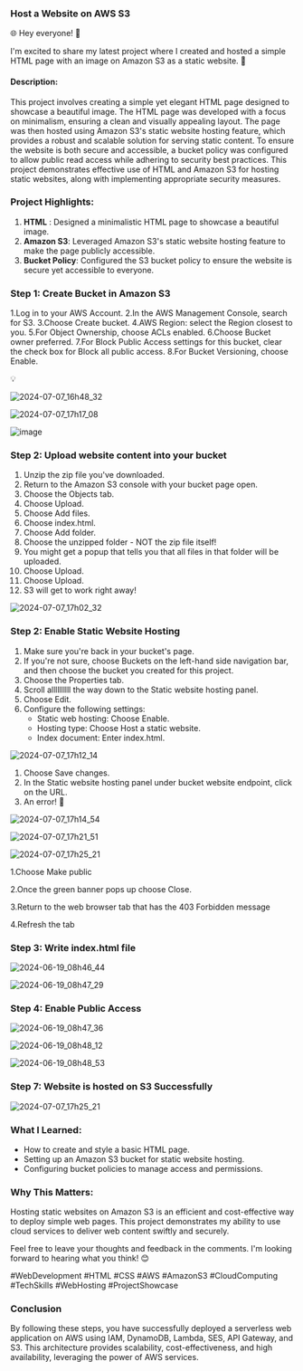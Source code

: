 
### Host a Website on AWS S3



🌐 Hey everyone! 👋

I'm excited to share my latest project where I created and hosted a simple HTML page with an image on Amazon S3 as a static website. 🎉


#### Description:
This project involves creating a simple yet elegant HTML page designed to showcase a beautiful image. The HTML page was developed with a focus on minimalism, ensuring a clean and visually appealing layout. The page was then hosted using Amazon S3's static website hosting feature, which provides a robust and scalable solution for serving static content. To ensure the website is both secure and accessible, a bucket policy was configured to allow public read access while adhering to security best practices. This project demonstrates effective use of HTML and Amazon S3 for hosting static websites, along with implementing appropriate security measures.


### Project Highlights:

1. **HTML** : Designed a minimalistic HTML page to showcase a beautiful image.
2. **Amazon S3**: Leveraged Amazon S3's static website hosting feature to make the page publicly accessible.
3. **Bucket Policy**: Configured the S3 bucket policy to ensure the website is secure yet accessible to everyone.




### Step 1: Create Bucket in Amazon S3

1.Log in to your AWS Account.
2.In the AWS Management Console, search for S3.
3.Choose Create bucket.
4.AWS Region: select the Region closest to you.
5.For Object Ownership, choose ACLs enabled.
6.Choose Bucket owner preferred.
7.For Block Public Access settings for this bucket, clear the check box for Block all public access.
8.For Bucket Versioning, choose Enable.

💡

![2024-07-07_16h48_32](https://github.com/MdShafiurRahman0/host-a-website-on-aws-S3/assets/113176437/5dab4e3f-911f-45bb-ab40-eff51f4f5d89)

![2024-07-07_17h17_08](https://github.com/MdShafiurRahman0/host-a-website-on-aws-S3/assets/113176437/181ed07d-5754-40b3-aba1-298248af72d6)

![image](https://github.com/MdShafiurRahman0/host-a-website-on-aws-S3/assets/113176437/2da1daf8-a084-4183-838f-c141e9109826)





### Step 2: Upload website content into your bucket

1. Unzip the zip file you've downloaded.
3. Return to the Amazon S3 console with your bucket page open. 
4. Choose the Objects tab.
5. Choose Upload.
6. Choose Add files.
7. Choose index.html.
8. Choose Add folder.
9. Choose the unzipped folder - NOT the zip file itself!
10. You might get a popup that tells you that all files in that folder will be uploaded. 
11. Choose Upload.
12. Choose Upload.
13. S3 will get to work right away!
    
![2024-07-07_17h02_32](https://github.com/MdShafiurRahman0/host-a-website-on-aws-S3/assets/113176437/74e67f2e-14e0-49b1-ba57-6b748cb1b068)




### Step 2: Enable Static Website Hosting

1. Make sure you're back in your bucket's page. 
2. If you're not sure, choose Buckets on the left-hand side navigation bar, and then choose the bucket you created for this project.
3. Choose the Properties tab.
4. Scroll allllllllll the way down to the Static website hosting panel.
5. Choose Edit.
6. Configure the following settings:
    - Static web hosting: Choose Enable.
    - Hosting type: Choose Host a static website.
    - Index document: Enter index.html.
  
      
![2024-07-07_17h12_14](https://github.com/MdShafiurRahman0/host-a-website-on-aws-S3/assets/113176437/69312c51-f83f-4212-8827-c5bb5501e981)




1. Choose Save changes.
2. In the Static website hosting panel under bucket website endpoint, click on the URL.
3. An error! 👀

![2024-07-07_17h14_54](https://github.com/MdShafiurRahman0/host-a-website-on-aws-S3/assets/113176437/90863730-462d-4143-bffb-a0066c945f24)







![2024-07-07_17h21_51](https://github.com/MdShafiurRahman0/host-a-website-on-aws-S3/assets/113176437/3ab23cb8-56da-4d77-8cc3-dcc40c051fa0)




![2024-07-07_17h25_21](https://github.com/MdShafiurRahman0/host-a-website-on-aws-S3/assets/113176437/139c26e7-7991-4a37-986a-de2d5eed22a1)



1.Choose Make public

2.Once the green banner pops up choose Close.

3.Return to the web browser tab that has the 403 Forbidden message

4.Refresh the tab



### Step 3: Write index.html file

![2024-06-19_08h46_44](https://github.com/MdShafiurRahman0/static-website-hosted-on-aws-S3-bucket/assets/113176437/3ec33b99-af7d-40a6-971f-4c10200673fb)



![2024-06-19_08h47_29](https://github.com/MdShafiurRahman0/static-website-hosted-on-aws-S3-bucket/assets/113176437/ecfc33c1-2e53-40bd-93b7-62bf69eb42a5)




### Step 4: Enable Public Access


![2024-06-19_08h47_36](https://github.com/MdShafiurRahman0/static-website-hosted-on-aws-S3-bucket/assets/113176437/be9825cc-9e75-40ba-a5c4-fc22c433bca7)


![2024-06-19_08h48_12](https://github.com/MdShafiurRahman0/static-website-hosted-on-aws-S3-bucket/assets/113176437/a5702d07-0375-47ab-9217-22da2f3b21c6)


![2024-06-19_08h48_53](https://github.com/MdShafiurRahman0/static-website-hosted-on-aws-S3-bucket/assets/113176437/fa80c3db-ef01-4cf5-b5b6-c3d1da9b0250)







### Step 7: Website is hosted on S3 Successfully 


![2024-07-07_17h25_21](https://github.com/MdShafiurRahman0/host-a-website-on-aws-S3/assets/113176437/3fa64177-40e3-4709-91ee-987d00de69c0)


### What I Learned:

- How to create and style a basic HTML page.
- Setting up an Amazon S3 bucket for static website hosting.
- Configuring bucket policies to manage access and permissions.

### Why This Matters:

Hosting static websites on Amazon S3 is an efficient and cost-effective way to deploy simple web pages. This project demonstrates my ability to use cloud services to deliver web content swiftly and securely.



Feel free to leave your thoughts and feedback in the comments. I'm looking forward to hearing what you think! 😊

#WebDevelopment #HTML #CSS #AWS #AmazonS3 #CloudComputing #TechSkills #WebHosting #ProjectShowcase


### Conclusion
By following these steps, you have successfully deployed a serverless web application on AWS using IAM, DynamoDB, Lambda, SES, API Gateway, and S3. This architecture provides scalability, cost-effectiveness, and high availability, leveraging the power of AWS services.
